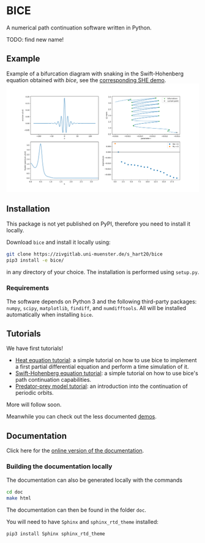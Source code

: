 # BICE

A numerical path continuation software written in Python.

TODO: find new name!

## Example

Example of a bifurcation diagram with snaking in the Swift-Hohenberg equation obtained with _bice_, see the [corresponding SHE demo](demos/notebooks/she.ipynb).
<img src="demos/SHE/sample.svg" alt="Sample bifurcation diagram with snaking" width="900"/>

## Installation

This package is not yet published on PyPI, therefore you need to install it locally.

Download `bice` and install it locally using:

```bash
git clone https://zivgitlab.uni-muenster.de/s_hart20/bice
pip3 install -e bice/
```

in any directory of your choice. The installation is performed using `setup.py`.

### Requirements

The software depends on Python 3 and the following third-party packages:
`numpy`, `scipy`, `matplotlib`, `findiff`, and `numdifftools`.
All will be installed automatically when installing `bice`.

## Tutorials

We have first tutorials!

- [Heat equation tutorial](demos/notebooks/heat_eq.ipynb): a simple tutorial on how to use bice to implement a first partial differential equation and perform a time simulation of it.
- [Swift-Hohenberg equation tutorial](demos/notebooks/she.ipynb): a simple tutorial on how to use bice's path continuation capabilities.
- [Predator-prey model tutorial](demos/notebooks/lve.ipynb): an introduction into the continuation of periodic orbits.

More will follow soon.

Meanwhile you can check out the less documented [demos](demos/).

## Documentation

Click here for the
[online version of the documentation](https://s_hart20.zivgitlabpages.uni-muenster.de/bice/).

### Building the documentation locally

The documentation can also be generated locally with the commands

```bash
cd doc
make html
```

The documentation can then be found in the folder `doc`.

You will need to have `Sphinx` and `sphinx_rtd_theme` installed:

```bash
pip3 install Sphinx sphinx_rtd_theme
```
